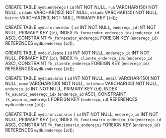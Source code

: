 CREATE TABLE `mydb`.`endereço` (
  `id` INT NOT NULL,
  `rua` VARCHAR(150) NOT NULL,
  `cidade` VARCHAR(150) NOT NULL,
  `estado` VARCHAR(45) NOT NULL,
  `bairro` VARCHAR(150) NOT NULL,
  PRIMARY KEY (`id`));
 
CREATE TABLE `mydb`.`fornecedor` (
  `id` INT NOT NULL,
  `endereço_id` INT NOT NULL,
  PRIMARY KEY (`id`),
  INDEX `fk_fornecedor_endereço_idx` (`endereço_id` ASC),
  CONSTRAINT `fk_fornecedor_endereço1`
    FOREIGN KEY (`endereço_id`)
    REFERENCES `mydb`.`endereço` (`id`));
   
CREATE TABLE `mydb`.`cliente` (
  `id` INT NOT NULL,
  `endereço_id` INT NOT NULL,
  PRIMARY KEY (`id`),
  INDEX `fk_cliente_endereço_idx` (`endereço_id` ASC),
  CONSTRAINT `fk_cliente_endereço`
    FOREIGN KEY (`endereço_id`)
    REFERENCES `mydb`.`endereço` (`id`));
   
CREATE TABLE `mydb`.`usuario` (
  `id` INT NOT NULL,
  `email` VARCHAR(150) NOT NULL,
  `nome` VARCHAR(100) NOT NULL,
  `telefone` VARCHAR(45) NOT NULL,
  `endereço_id` INT NOT NULL,
  PRIMARY KEY (`id`),
  INDEX `fk_usuario_endereço_idx` (`endereço_id` ASC),
  CONSTRAINT `fk_usuario_endereço1`
    FOREIGN KEY (`endereço_id`)
    REFERENCES `mydb`.`endereço` (`id`));
   
CREATE TABLE `mydb`.`funcionario` (
  `id` INT NOT NULL,
  `endereço_id` INT NOT NULL,
  PRIMARY KEY (`id`),
  INDEX `fk_funcionario_endereço_idx` (`endereço_id` ASC),
  CONSTRAINT `fk_funcionario_endereço1`
    FOREIGN KEY (`endereço_id`)
    REFERENCES `mydb`.`endereço` (`id`));